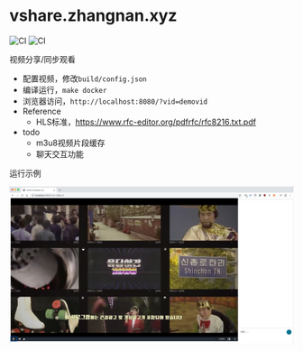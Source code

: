 # vshare.zhangnan.xyz
![CI](https://github.com/day-dreams/vshare.zhangnan.xyz/workflows/CI/badge.svg?branch=master)
![CI](https://github.com/day-dreams/vshare.zhangnan.xyz/workflows/CI/badge.svg?event=status)

视频分享/同步观看


- 配置视频，修改`build/config.json`
- 编译运行，`make docker`
- 浏览器访问，`http://localhost:8080/?vid=demovid`
- Reference
    - HLS标准，https://www.rfc-editor.org/pdfrfc/rfc8216.txt.pdf
- todo
    - m3u8视频片段缓存
    - 聊天交互功能

运行示例

![demo.png](docs/demo.png)
